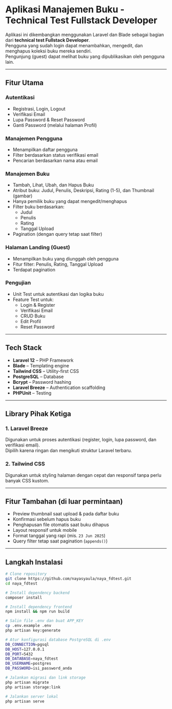 # Aplikasi Manajemen Buku - Technical Test Fullstack Developer

Aplikasi ini dikembangkan menggunakan Laravel dan Blade sebagai bagian dari **technical test Fullstack Developer**.  
Pengguna yang sudah login dapat menambahkan, mengedit, dan menghapus koleksi buku mereka sendiri.  
Pengunjung (guest) dapat melihat buku yang dipublikasikan oleh pengguna lain.

---

## Fitur Utama

### Autentikasi
- Registrasi, Login, Logout
- Verifikasi Email
- Lupa Password & Reset Password
- Ganti Password (melalui halaman Profil)

### Manajemen Pengguna
- Menampilkan daftar pengguna
- Filter berdasarkan status verifikasi email
- Pencarian berdasarkan nama atau email

### Manajemen Buku
- Tambah, Lihat, Ubah, dan Hapus Buku
- Atribut buku: Judul, Penulis, Deskripsi, Rating (1-5), dan Thumbnail (gambar)
- Hanya pemilik buku yang dapat mengedit/menghapus
- Filter buku berdasarkan:
  - Judul
  - Penulis
  - Rating
  - Tanggal Upload
- Pagination (dengan query tetap saat filter)

### Halaman Landing (Guest)
- Menampilkan buku yang diunggah oleh pengguna
- Fitur filter: Penulis, Rating, Tanggal Upload
- Terdapat pagination

### Pengujian
- Unit Test untuk autentikasi dan logika buku
- Feature Test untuk:
  - Login & Register
  - Verifikasi Email
  - CRUD Buku
  - Edit Profil
  - Reset Password

---

## Tech Stack

- **Laravel 12** – PHP Framework
- **Blade** – Templating engine
- **Tailwind CSS** – Utility-first CSS
- **PostgreSQL** – Database
- **Bcrypt** – Password hashing
- **Laravel Breeze** – Authentication scaffolding
- **PHPUnit** – Testing

---

## Library Pihak Ketiga

### 1. Laravel Breeze
Digunakan untuk proses autentikasi (register, login, lupa password, dan verifikasi email).  
Dipilih karena ringan dan mengikuti struktur Laravel terbaru.

### 2. Tailwind CSS
Digunakan untuk styling halaman dengan cepat dan responsif tanpa perlu banyak CSS kustom.

---

## Fitur Tambahan (di luar permintaan)

- Preview thumbnail saat upload & pada daftar buku
- Konfirmasi sebelum hapus buku
- Penghapusan file otomatis saat buku dihapus
- Layout responsif untuk mobile
- Format tanggal yang rapi (mis. `23 Jun 2025`)
- Query filter tetap saat pagination (`appends()`)

---

## Langkah Instalasi

```bash
# Clone repository
git clone https://github.com/nayasyaula/naya_fdtest.git
cd naya_fdtest

# Install dependency backend
composer install

# Install dependency frontend
npm install && npm run build

# Salin file .env dan buat APP_KEY
cp .env.example .env
php artisan key:generate

# Atur konfigurasi database PostgreSQL di .env
DB_CONNECTION=pgsql
DB_HOST=127.0.0.1
DB_PORT=5432
DB_DATABASE=naya_fdtest
DB_USERNAME=postgres
DB_PASSWORD=isi_password_anda

# Jalankan migrasi dan link storage
php artisan migrate
php artisan storage:link

# Jalankan server lokal
php artisan serve
